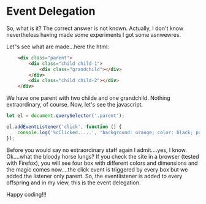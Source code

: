 Event Delegation
================

So, what is it? The correct answer is not known. Actually, I don't know nevertheless having made some experiments I got some asnwewres.

Let"s see what are made...here the html:

```html
    <div class="parent">
        <div class="child child-1">
            <div class="grandchild"></div>
        </div>
        <div class="child child-2"></div>
    </div>
```

We have one parent with two childe and one grandchild. Nothing extraordinary, of course. Now, let's see the javascript.

```javascript
let el = document.querySelector('.parent');

el.addEventListener('click', function () {
    console.log('%cClicked.....', 'background: orange; color: black; padding: 5px;');
});
```

Before you would say no extraordinary staff again I admit....yes, I know. Ok....what the bloody horse lungs? If you check the site in a browser (tested with Firefox), you will see four box with different colors and dimensions and the magic comes now....the click event is triggered by every box but we added the listener only parent. So, the eventlistener is added to every offspring and in my view, this is the event delegation.

Happy coding!!!
